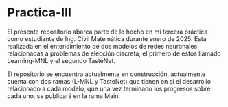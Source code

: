 # Practica-III
El presente repositorio abarca parte de lo hecho en mi tercera práctica como estudiante de Ing. Civil Matemática durante enero de 2025. Esta realizada en el entendimiento de dos modelos de redes neuronales relacionadas a problemas de elección discreta, el primero de estos llamado Learning-MNL y el segundo TasteNet. 

El repositorio se encuentra actualmente en construcción, actualmente cuenta con dos ramas (L-MNL y TasteNet) que tienen en sí el desarrollo relacionado a cada modelo, que una vez terminado los progresos sobre cada uno, se publicará en la rama Main.
